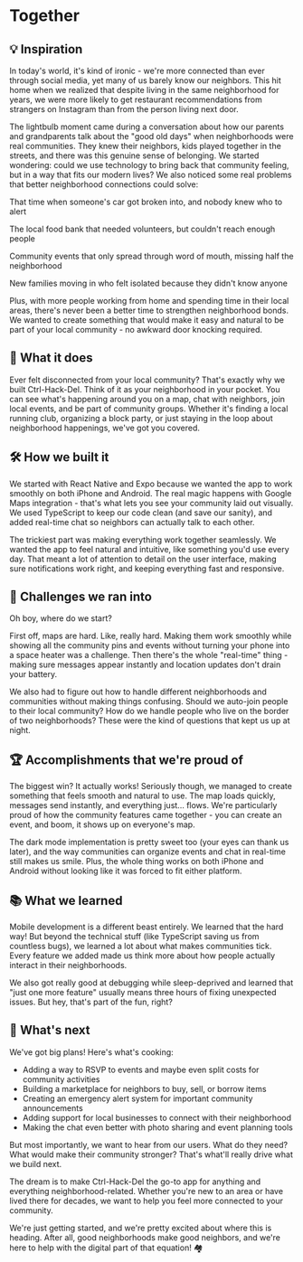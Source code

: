 # Together

## 💡 Inspiration
In today's world, it's kind of ironic - we're more connected than ever through social media, yet many of us barely know our neighbors. This hit home when we realized that despite living in the same neighborhood for years, we were more likely to get restaurant recommendations from strangers on Instagram than from the person living next door.

The lightbulb moment came during a conversation about how our parents and grandparents talk about the "good old days" when neighborhoods were real communities. They knew their neighbors, kids played together in the streets, and there was this genuine sense of belonging. We started wondering: could we use technology to bring back that community feeling, but in a way that fits our modern lives?
We also noticed some real problems that better neighborhood connections could solve:

That time when someone's car got broken into, and nobody knew who to alert

The local food bank that needed volunteers, but couldn't reach enough people

Community events that only spread through word of mouth, missing half the neighborhood

New families moving in who felt isolated because they didn't know anyone

Plus, with more people working from home and spending time in their local areas, there's never been a better time to strengthen neighborhood bonds. We wanted to create something that would make it easy and natural to be part of your local community - no awkward door knocking required.

## 🎯 What it does
Ever felt disconnected from your local community? That's exactly why we built Ctrl-Hack-Del. Think of it as your neighborhood in your pocket. You can see what's happening around you on a map, chat with neighbors, join local events, and be part of community groups. Whether it's finding a local running club, organizing a block party, or just staying in the loop about neighborhood happenings, we've got you covered.

## 🛠️ How we built it
We started with React Native and Expo because we wanted the app to work smoothly on both iPhone and Android. The real magic happens with Google Maps integration - that's what lets you see your community laid out visually. We used TypeScript to keep our code clean (and save our sanity), and added real-time chat so neighbors can actually talk to each other.

The trickiest part was making everything work together seamlessly. We wanted the app to feel natural and intuitive, like something you'd use every day. That meant a lot of attention to detail on the user interface, making sure notifications work right, and keeping everything fast and responsive.

## 🤔 Challenges we ran into
Oh boy, where do we start? 

First off, maps are hard. Like, really hard. Making them work smoothly while showing all the community pins and events without turning your phone into a space heater was a challenge. Then there's the whole "real-time" thing - making sure messages appear instantly and location updates don't drain your battery.

We also had to figure out how to handle different neighborhoods and communities without making things confusing. Should we auto-join people to their local community? How do we handle people who live on the border of two neighborhoods? These were the kind of questions that kept us up at night.

## 🏆 Accomplishments that we're proud of
The biggest win? It actually works! Seriously though, we managed to create something that feels smooth and natural to use. The map loads quickly, messages send instantly, and everything just... flows. We're particularly proud of how the community features came together - you can create an event, and boom, it shows up on everyone's map.

The dark mode implementation is pretty sweet too (your eyes can thank us later), and the way communities can organize events and chat in real-time still makes us smile. Plus, the whole thing works on both iPhone and Android without looking like it was forced to fit either platform.

## 📚 What we learned
Mobile development is a different beast entirely. We learned that the hard way! But beyond the technical stuff (like TypeScript saving us from countless bugs), we learned a lot about what makes communities tick. Every feature we added made us think more about how people actually interact in their neighborhoods.

We also got really good at debugging while sleep-deprived and learned that "just one more feature" usually means three hours of fixing unexpected issues. But hey, that's part of the fun, right?

## 🚀 What's next
We've got big plans! Here's what's cooking:

- Adding a way to RSVP to events and maybe even split costs for community activities
- Building a marketplace for neighbors to buy, sell, or borrow items
- Creating an emergency alert system for important community announcements
- Adding support for local businesses to connect with their neighborhood
- Making the chat even better with photo sharing and event planning tools

But most importantly, we want to hear from our users. What do they need? What would make their community stronger? That's what'll really drive what we build next.

The dream is to make Ctrl-Hack-Del the go-to app for anything and everything neighborhood-related. Whether you're new to an area or have lived there for decades, we want to help you feel more connected to your community.

We're just getting started, and we're pretty excited about where this is heading. After all, good neighborhoods make good neighbors, and we're here to help with the digital part of that equation! 🏘️
